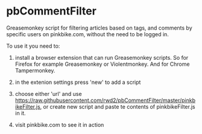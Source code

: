 # pbCommentFilter
Greasemonkey script for filtering articles based on tags, and comments by specific users on pinkbike.com, without the need to be logged in.

To use it you need to:

1) install a browser extension that can run Greasemonkey scripts. So for Firefox for example Greasemonkey or Violentmonkey. And for Chrome Tampermonkey.

2) in the extenion settings press 'new' to add a script

3) choose either 'url' and use  https://raw.githubusercontent.com/rwd2/pbCommentFilter/master/pinkbikeFilter.js, or create new script and paste te contents of pinkbikeFilter.js in it.

4) visit pinkbike.com to see it in action
